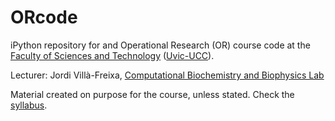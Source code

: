 # ORcode
iPython repository for and Operational Research (OR) course code at the [Faculty of Sciences and Technology](https://mon.uvic.cat/fct/) ([Uvic-UCC](https://www.uvic.cat)).

Lecturer: Jordi Villà-Freixa, [Computational Biochemistry and Biophysics Lab](https://mon.uvic.cat/cbbl)

Material created on purpose for the course, unless stated. Check the [syllabus](https://mon.uvic.cat/cbbl/teaching/operational-research/).

